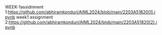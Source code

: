 WEEK-1assidnment 1:https://github.com/abhiramkonduri/AIML2024/blob/main/2203A51820(1).ipynb
week1 assignment 2:https://github.com/abhiramkonduri/AIML2024/blob/main/2203A51820(2).ipynb
